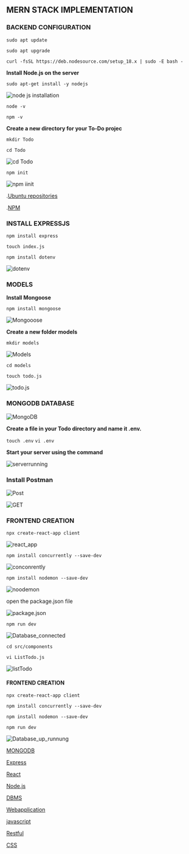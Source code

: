 
## **MERN STACK IMPLEMENTATION**


### **BACKEND CONFIGURATION**

`sudo apt update`

`sudo apt upgrade`

`curl -fsSL https://deb.nodesource.com/setup_18.x | sudo -E bash -`

**Install Node.js on the server**

`sudo apt-get install -y nodejs`

![node js installation](./images/Node%20js%20installation.png)

`node -v `

`npm -v `

**Create a new directory for your To-Do projec**

`mkdir Todo`

`cd Todo`

![cd Todo](./images/cd%20Todo.png)



`npm init`

![npm iinit](./images/neww.png)

.[Ubuntu repositories](https://github.com/nodesource/distributions#deb)

.[NPM](https://www.npmjs.com/)


### **INSTALL EXPRESSJS**

`npm install express`

`touch index.js` 

`npm install dotenv`

![dotenv](./images/dotenv.png)



### **MODELS**


**Install Mongoose**

`npm install mongoose`

![Mongooose](./images/Mongoose.png)


**Create a new folder models**

`mkdir models`

![Models](./images/Models.png)

`cd models`

`touch todo.js`

![todo.js](./images/todo.j1s.png)

### **MONGODB DATABASE**

![MongoDB](./images/mongoDB.png)

**Create a file in your Todo directory and name it .env.**

`touch .env`
`vi .env`


**Start your server using the command**

![serverrunning](./images/Server%20running.png)


### **Install Postman**

![Post](./images/post.png)

![GET](./images/GET.png)



### **FRONTEND CREATION**

`npx create-react-app client`

![react_app](./images/react_app.png)


`npm install concurrently --save-dev`

![conconrently](./images/concorrently.png)

`npm install nodemon --save-dev`

![noodemon](./images/nodemon.png)

open the package.json file

![package.json](./images/package.1json.png)


`npm run dev`

![Database_connected](./images/database_connected.png)


`cd src/components`

`vi ListTodo.js`

![listTodo](./images/listtodoo.1js.png)


#### **FRONTEND CREATION**

`npx create-react-app client`


`npm install concurrently --save-dev`

`npm install nodemon --save-dev`

`npm run dev`

![Database_up_runnung](./images/Successful.png)


[MONGODB](https://www.mongodb.com/)

[Express](https://expressjs.com/)

[React](https://reactjs.org/)

[Node.js](https://nodejs.org/en/)

[DBMS](https://www.alooma.com/blog/types-of-modern-databases)

[Webapplication](https://en.wikipedia.org/wiki/Web_framework)

[javascript](https://www.w3schools.com/js/js_intro.asp)

[Restful](https://restfulapi.net/)

[CSS](https://en.wikipedia.org/wiki/CSS)


